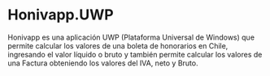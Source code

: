 # Honivapp.UWP

Honivapp es una aplicación UWP (Plataforma Universal de Windows) que permite calcular los valores de una boleta de honorarios en Chile, ingresando el valor líquido o bruto y también permite calcular los valores de una Factura obteniendo los valores del IVA, neto y Bruto.